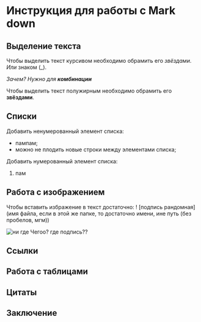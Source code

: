 # Инструкция для работы с Mark down

## Выделение текста

Чтобы выделить текст курсивом необходимо обрамить его *звёздами*.
_Или_ знаком (_). 

*Зачем?* _Нужно для **комбинации**_ 

Чтобы выделить текст полужирным необходимо обрамить его **звёздами**.


## Списки

Добавить ненумерованный элемент списка:
* пампам;
* можно не плодить новые строки между элементами списка;

Добавить нумерованный элемент списка:
1. пам

## Работа с изображением

Чтобы вставить избражение в текст достаточно: ! [подпись рандомная]  (имя файла, если в этой же папке, то достаточно имени, ине путь (без пробелов, мгм))

![ни где Чегоо? где подпись??](скрин.PNG)


## Ссылки

## Работа с таблицами

## Цитаты

## Заключение


